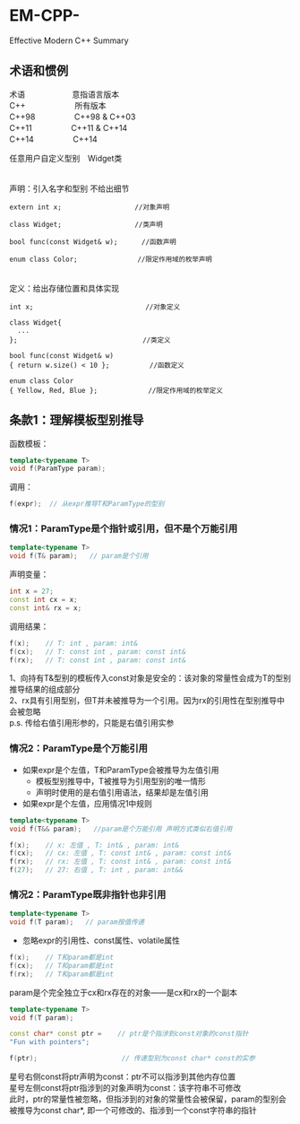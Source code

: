 # EM-CPP-
Effective Modern C++ Summary

## 术语和惯例
术语　　　　　　意指语言版本  
C++ 　　　　　　所有版本  
C++98　　　　　C++98 & C++03  
C++11　　　　　C++11 & C++14  
C++14　　　　　C++14　　　　　　　　　　　　　　　　　　　　　　　　　　　
                              

任意用户自定义型别　Widget类
　　　　　　　　　　　　　　　　　　　　　　　　　　　　　　
                              

声明：引入名字和型别 不给出细节

```
extern int x;　　　　　　　　　　　//对象声明

class Widget;　　　　　　　　　　　//类声明

bool func(const Widget& w); 　　　//函数声明

enum class Color;　　　　　　　　　//限定作用域的枚举声明
```
　　　　　　　　　　　　　　　　　　　　　　　　　　　　　　    
定义：给出存储位置和具体实现
```
int x;　　　　　　　　　　     　　   //对象定义

class Widget{  
  ...  
}; 　　　　　　　　　　　　　　　　　  //类定义

bool func(const Widget& w)  
{ return w.size() < 10 };　　　　　　//函数定义

enum class Color  
{ Yellow, Red, Blue };　　　　 　　　//限定作用域的枚举定义
```

## 条款1：理解模板型别推导
函数模板：
```cpp
template<typename T>
void f(ParamType param);
```
调用：
```cpp
f(expr);  // 从expr推导T和ParamType的型别
```

### 情况1：ParamType是个指针或引用，但不是个万能引用
```cpp
template<typename T>
void f(T& param);   // param是个引用
```
声明变量：
```cpp
int x = 27;
const int cx = x;
const int& rx = x;
```
调用结果：
```cpp
f(x);    // T: int , param: int&
f(cx);   // T: const int , param: const int&
f(rx);   // T: const int , param: const int&
```
1、向持有T&型别的模板传入const对象是安全的：该对象的常量性会成为T的型别推导结果的组成部分  
2、rx具有引用型别，但T并未被推导为一个引用。因为rx的引用性在型别推导中会被忽略  
p.s. 传给右值引用形参的，只能是右值引用实参

### 情况2：ParamType是个万能引用
* 如果expr是个左值，T和ParamType会被推导为左值引用
  * 模板型别推导中，T被推导为引用型别的唯一情形
  * 声明时使用的是右值引用语法，结果却是左值引用
* 如果expr是个左值，应用情况1中规则
```cpp
template<typename T>
void f(T&& param);   //param是个万能引用 声明方式类似右值引用

f(x);    // x: 左值 , T: int& , param: int&
f(cx);   // cx: 左值 , T: const int& , param: const int&
f(rx);   // rx: 左值 , T: const int& , param: const int&
f(27);   // 27: 右值 , T: int , param: int&&
```
### 情况2：ParamType既非指针也非引用
```cpp
template<typename T>
void f(T param);   // param按值传递
```
* 忽略expr的引用性、const属性、volatile属性
```cpp
f(x);    // T和param都是int
f(cx);   // T和param都是int
f(rx);   // T和param都是int
```
param是个完全独立于cx和rx存在的对象——是cx和rx的一个副本  
```cpp
template<typename T>
void f(T param);

const char* const ptr =    // ptr是个指涉到const对象的const指针
"Fun with pointers";

f(ptr);                     // 传递型别为const char* const的实参
```
星号右侧const将ptr声明为const：ptr不可以指涉到其他内存位置  
星号左侧const将ptr指涉到的对象声明为const：该字符串不可修改  
此时，ptr的常量性被忽略，但指涉到的对象的常量性会被保留，param的型别会被推导为const char*, 即一个可修改的、指涉到一个const字符串的指针

